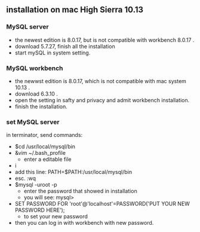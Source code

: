 ## installation on mac High Sierra 10.13

### MySQL server

- the newest edition is 8.0.17, but is not compatible with workbench 8.0.17 .
- download 5.7.27, finish all the installation
- start mySQL in system setting.

### MySQL workbench

- the newwst edition is 8.0.17, which is not compatible with mac system 10.13 .
- download 6.3.10 .
- open the setting in safty and privacy and admit workbench installation.
- finish the installation.

### set MySQL server

in terminator, send commands:  
- $cd /usr/local/mysql/bin
- &vim ~/.bash_profile
  - enter a editable file
- i
- add this line: PATH=$PATH:/usr/local/mysql/bin
- esc. :wq 
- $mysql -uroot -p
  - enter the password that showed in installation
  - you will see: mysql>
- SET PASSWORD FOR 'root'@'localhost'=PASSWORD('PUT YOUR NEW PASSWORD HERE');
  - to set your new password
- then you can log in with workbench with new password.


